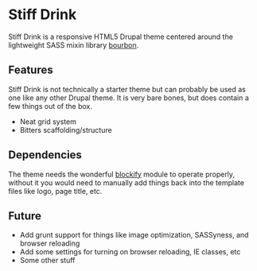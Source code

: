 # Stiff Drink #
Stiff Drink is a responsive HTML5 Drupal theme centered around the lightweight SASS mixin library [bourbon](http://bourbon.io). 

## Features ##
Stiff Drink is not technically a starter theme but can probably be used as one like any other Drupal theme. It is very bare bones, but does contain a few things out of the box.
* Neat grid system
* Bitters scaffolding/structure


## Dependencies ##
The theme needs the wonderful [blockify](https://www.drupal.org/project/blockify) module to operate properly, without it you would need to manually add things back into the template files like logo, page title, etc.

## Future ##
* Add grunt support for things like image optimization, SASSyness, and browser reloading
* Add some settings for turning on browser reloading, IE classes, etc
* Some other stuff